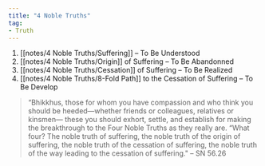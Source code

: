 ```yaml
---
title: "4 Noble Truths"
tag:
- Truth
---
```


1. [[notes/4 Noble Truths/Suffering]] – To Be Understood
2. [[notes/4 Noble Truths/Origin]] of Suffering – To Be Abandonned
3. [[notes/4 Noble Truths/Cessation]] of Suffering – To Be Realized
4.  [[notes/4 Noble Truths/8-Fold Path]] to the Cessation of Suffering – To Be Develop

> “Bhikkhus, those for whom you have compassion and who think you should be heeded—whether friends or colleagues, relatives or kinsmen— these you should exhort, settle, and establish for making the breakthrough to the Four Noble Truths as they really are.
> “What four? The noble truth of suffering, the noble truth of the origin of suffering, the noble truth of the cessation of suffering, the noble truth of the way leading to the cessation of suffering."
> – SN 56.26
